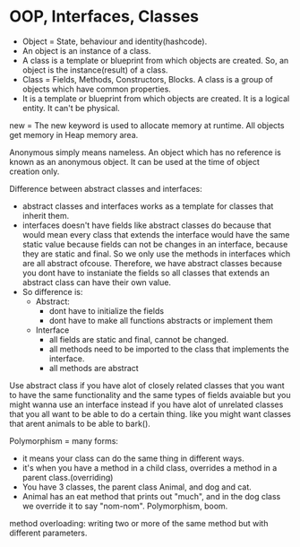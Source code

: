 # OOP, Interfaces, Classes

- Object = State, behaviour and identity(hashcode).
- An object is an instance of a class. 
- A class is a template or blueprint from which objects are created. 
So, an object is the instance(result) of a class.
- Class = Fields, Methods, Constructors, Blocks. A class is a group of objects which have common properties. 
- It is a template or blueprint from which objects are created. It is a logical entity. It can't be physical.

new = The new keyword is used to allocate memory at runtime. All objects get memory in Heap memory area.

Anonymous simply means nameless. An object which has no reference is known as an anonymous object. 
It can be used at the time of object creation only.

Difference between abstract classes and interfaces:
- abstract classes and interfaces works as a template for classes that inherit them.
- interfaces doesn't have fields like abstract classes do because
that would mean every class that extends the interface would have the same
static value because fields can not be changes in an interface, because they are
static and final. So we only use the methods in interfaces which are all abstract ofcouse. 
Therefore, we have abstract classes because you dont have to instaniate the fields so all classes
that extends an abstract class can have their own value.
- So difference is:
  - Abstract:
    - dont have to initialize the fields
    - dont have to make all functions abstracts or implement them
  - Interface
    - all fields are static and final, cannot be changed.
    - all methods need to be imported to the class that implements the interface.
    - all methods are abstract

Use abstract class if you have alot of closely related classes 
that you want to have the same functionality and the same types of fields
avaiable but you might wanna use an interface instead if you have
alot of unrelated classes that you all want to be able to do a certain thing.
like you might want classes that arent animals to be able to bark().

Polymorphism = many forms:
- it means your class can do the same thing in different ways.
- it's when you have a method in a child class, overrides a method in a parent class.(overriding)
- You have 3 classes, the parent class Animal, and dog and cat.
- Animal has an eat method that prints out "much", and in the dog class
we override it to say "nom-nom". Polymorphism, boom.

method overloading: writing two or more of the same method but with 
different parameters.





